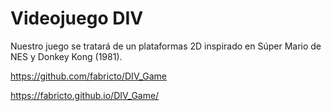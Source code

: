 # Videojuego DIV

Nuestro juego se tratará de un plataformas 2D inspirado en Súper Mario de NES y Donkey Kong (1981).

https://github.com/fabricto/DIV_Game


https://fabricto.github.io/DIV_Game/